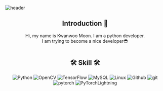 <!-- ### Hi there  👋 -->

<!--
**kwanwoo02/kwanwoo02** is a ✨ _special_ ✨ repository because its `README.md` (this file) appears on your GitHub profile.
Here are some ideas to get you started:

- 🔭 I’m currently working on ...
- 🌱 I’m currently learning ...
- 👯 I’m looking to collaborate on ...
- 🤔 I’m looking for help with ...
- 💬 Ask me about ...
- 📫 How to reach me: ...
- 😄 Pronouns: ...
- ⚡ Fun fact: ...
 ![slice](https://capsule-render.vercel.app/api?type=slice&color=auto&height=200&text=kwanwoo&fontAlign=70&rotate=13&fontAlignY=25&desc=python%20Artificial%20Intelligence%20Developer.&descAlign=70.&descAlignY=44)
-->

![header](https://capsule-render.vercel.app/api?type=slice&color=auto&height=300&section=header&text=kwanwoo's%20Repo&fontSize=90&animation=fadeIn&desc=Hello%20I'm%20AI%20Developer!!&descAlignY=80)

<div align=center>
<!--소개-->

## Introduction :raised_hands:
Hi, my name is Kwanwoo Moon. I am a python developer.   
I am trying to become a nice developer😎
<br/><br/>
 
 
 <!--기술스택-->
  ## 🛠 Skill 🛠
![Python](https://img.shields.io/badge/Python-3776AB?style=for-the-badge&logo=Python&logoColor=white)
![OpenCV](https://img.shields.io/badge/opencv-5C3EE8?style=for-the-badge&logo=opencv&logoColor=black)
![TensorFlow](https://img.shields.io/badge/TensorFlow-FF6F00?style=for-the-badge&logo=TensorFlow&logoColor=white)
![MySQL](https://img.shields.io/badge/mysql-4479A1?style=for-the-badge&logo=mysql&logoColor=white)
![Linux](https://img.shields.io/badge/linux-FCC624?style=for-the-badge&logo=linux&logoColor=black)
![Github](https://img.shields.io/badge/github-181717?style=for-the-badge&logo=github&logoColor=white)
![git](https://img.shields.io/badge/git-F05032?style=for-the-badge&logo=git&logoColor=white)
![pytorch](https://img.shields.io/badge/PyTorch-EE4C2C?style=for-the-badge&logo=PyTorch&logoColor=white)
![PyTorchLightning](https://img.shields.io/badge/lightning-792EE5?style=for-the-badge&logo=lightning&logoColor=white)

<!--
![Anurag's GitHub stats](https://github-readme-stats.vercel.app/api?username=kwanwoo02&show_icons=true&theme=radical)
-->
